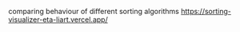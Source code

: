 comparing behaviour of different sorting algorithms 
https://sorting-visualizer-eta-liart.vercel.app/
